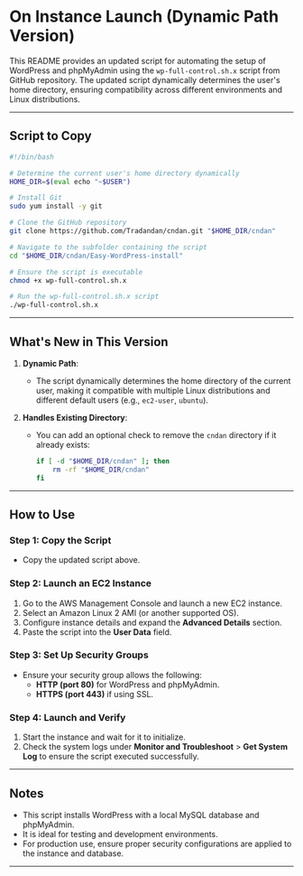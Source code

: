 # **On Instance Launch (Dynamic Path Version)**

This README provides an updated script for automating the setup of WordPress and phpMyAdmin using the `wp-full-control.sh.x` script from GitHub repository. The updated script dynamically determines the user's home directory, ensuring compatibility across different environments and Linux distributions.

---

## **Script to Copy**
```bash
#!/bin/bash

# Determine the current user's home directory dynamically
HOME_DIR=$(eval echo "~$USER")

# Install Git
sudo yum install -y git

# Clone the GitHub repository
git clone https://github.com/Tradandan/cndan.git "$HOME_DIR/cndan"

# Navigate to the subfolder containing the script
cd "$HOME_DIR/cndan/Easy-WordPress-install"

# Ensure the script is executable
chmod +x wp-full-control.sh.x

# Run the wp-full-control.sh.x script
./wp-full-control.sh.x
```

---

## **What's New in This Version**
1. **Dynamic Path**:
   - The script dynamically determines the home directory of the current user, making it compatible with multiple Linux distributions and different default users (e.g., `ec2-user`, `ubuntu`).

2. **Handles Existing Directory**:
   - You can add an optional check to remove the `cndan` directory if it already exists:
     ```bash
     if [ -d "$HOME_DIR/cndan" ]; then
         rm -rf "$HOME_DIR/cndan"
     fi
     ```

---

## **How to Use**
### **Step 1: Copy the Script**
- Copy the updated script above.

### **Step 2: Launch an EC2 Instance**
1. Go to the AWS Management Console and launch a new EC2 instance.
2. Select an Amazon Linux 2 AMI (or another supported OS).
3. Configure instance details and expand the **Advanced Details** section.
4. Paste the script into the **User Data** field.

### **Step 3: Set Up Security Groups**
- Ensure your security group allows the following:
  - **HTTP (port 80)** for WordPress and phpMyAdmin.
  - **HTTPS (port 443)** if using SSL.

### **Step 4: Launch and Verify**
1. Start the instance and wait for it to initialize.
2. Check the system logs under **Monitor and Troubleshoot** > **Get System Log** to ensure the script executed successfully.

---

## **Notes**
- This script installs WordPress with a local MySQL database and phpMyAdmin.
- It is ideal for testing and development environments.
- For production use, ensure proper security configurations are applied to the instance and database.

---
